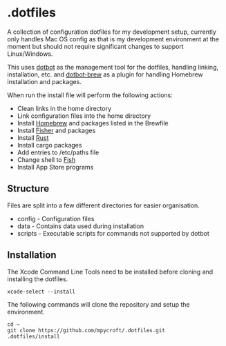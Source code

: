 # .dotfiles

A collection of configuration dotfiles for my development setup, currently only
handles Mac OS config as that is my development environment at the moment but
should not require significant changes to support Linux/Windows.

This uses [dotbot](https://github.com/anishathalye/dotbot) as the management
tool for the dotfiles, handling linking, installation, etc. and
[dotbot-brew](https://github.com/d12frosted/dotbot-brew) as a plugin for
handling Homebrew installation and packages.

When run the install file will perform the following actions:

* Clean links in the home directory
* Link configuration files into the home directory
* Install [Homebrew](https://brew.sh) and packages listed in the Brewfile
* Install [Fisher](https://github.com/jorgebucaran/fisher) and packages
* Install [Rust](https://www.rust-lang.org)
* Install cargo packages
* Add entries to /etc/paths file
* Change shell to [Fish](https://fishshell.com)
* Install App Store programs

## Structure

Files are split into a few different directories for easier organisation.

* config - Configuration files
* data - Contains data used during installation
* scripts - Executable scripts for commands not supported by dotbot

## Installation

The Xcode Command Line Tools need to be installed before cloning and installing
the dotfiles.

```shell
xcode-select --install
```

The following commands will clone the repository and setup the environment.

```shell
cd ~
git clone https://github.com/mpycroft/.dotfiles.git
.dotfiles/install
```
